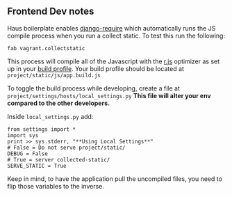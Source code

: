 ## Frontend Dev notes ##


Haus boilerplate enables [django-require](http://github.com/etianen/django-require) which automatically runs the JS compile process when you run a collect static.
To test this run the following:


    fab vagrant.collectstatic

This process will compile all of the Javascript with the [r.js](http://github.com/jrburke/r.js) optimizer as set up in your [build profile](http://requirejs.org/docs/optimization.html#wholeproject).
Your build profile should be located at `project/static/js/app.build.js`

To toggle the build process while developing, create a file at `project/settings/hosts/local_settings.py`
**This file will alter your env compared to the other developers.**

Inside `local_settings.py` add:
    
    from settings import *
    import sys
    print >> sys.stderr, "**Using Local Settings**"
    # False = Do not serve project/static/
    DEBUG = False
    # True = server collected-static/
    SERVE_STATIC = True

Keep in mind, to have the application pull the uncompiled files, you need to flip those variables to the inverse.  
